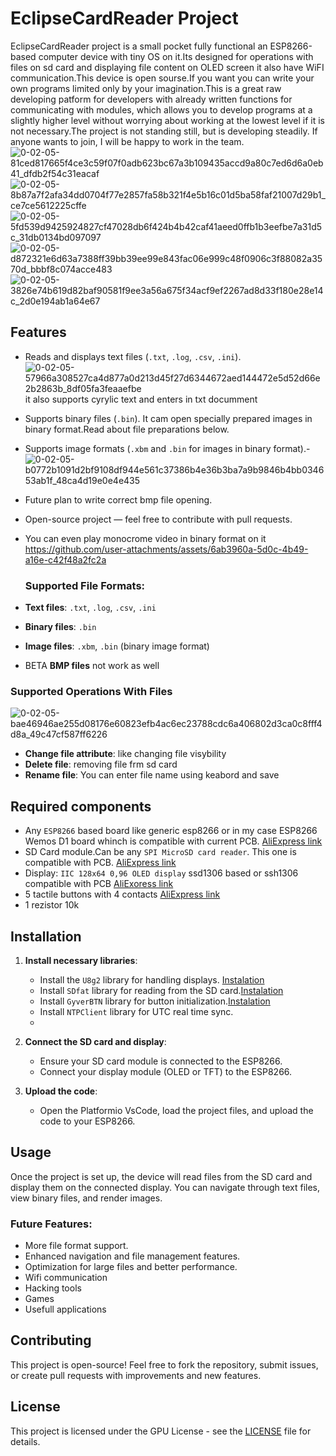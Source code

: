 #  EclipseCardReader Project

EclipseCardReader project is a small pocket fully functional an ESP8266-based computer device with tiny OS on it.Its designed for operations with files on sd card and displaying file content on OLED screen it also have WiFI communication.This device is open sourse.If you want you can write your own programs limited only by your imagination.This is a great raw developing patform for developers with already written functions for communicating with modules, which allows you to develop programs at a slightly higher level without worrying about working at the lowest level if it is not necessary.The project is not standing still, but is developing steadily. If anyone wants to join, I will be happy to work in the team.
![0-02-05-81ced817665f4ce3c59f07f0adb623bc67a3b109435accd9a80c7ed6d6a0eb41_dfdb2f54c31eacaf](https://github.com/user-attachments/assets/b83e6f41-9c5b-4898-8949-2413b774c677)
![0-02-05-8b87a7f2afa34dd0704f77e2857fa58b321f4e5b16c01d5ba58faf21007d29b1_ce7ce5612225cffe](https://github.com/user-attachments/assets/3b3c489f-63b0-4d00-8103-c56ab60cc9b6)
![0-02-05-5fd539d9425924827cf47028db6f424b4b42caf41aeed0ffb1b3eefbe7a31d5c_31db0134bd097097](https://github.com/user-attachments/assets/81c51f07-5d4b-47d2-854c-d72074957494)
![0-02-05-d872321e6d63a7388ff39bb39ee99e843fac06e999c48f0906c3f88082a3570d_bbbf8c074acce483](https://github.com/user-attachments/assets/e18a5ed0-fe7d-48be-8c45-bbc47d4c5efe)
![0-02-05-3826e74b619d82baf90581f9ee3a56a675f34acf9ef2267ad8d33f180e28e14c_2d0e194ab1a64e67](https://github.com/user-attachments/assets/8308cdc7-9933-41d4-b34f-4c88234f5241)





## Features
- Reads and displays text files (`.txt`, `.log`, `.csv`, `.ini`).![0-02-05-57966a308527ca4d877a0d213d45f27d6344672aed144472e5d52d66e2b2863b_8df05fa3feaaefbe](https://github.com/user-attachments/assets/a48163cb-db07-4bc4-89e2-75223d3d0ab2) it  also supports cyrylic text and enters in txt documment
- Supports binary files (`.bin`). It cam open specially prepared images in binary format.Read about file preparations below.
- Supports image formats (`.xbm` and `.bin` for images in binary format).- ![0-02-05-b0772b1091d2bf9108df944e561c37386b4e36b3ba7a9b9846b4bb034653ab1f_48ca4d19e0e4e435](https://github.com/user-attachments/assets/08d6afa6-c2d9-4acf-96dd-6ab32423abb7)
- Future plan to write correct  bmp file opening.
  

- Open-source project — feel free to contribute with pull requests.

- You can even play monocrome video in binary format on it
  https://github.com/user-attachments/assets/6ab3960a-5d0c-4b49-a16e-c42f48a2fc2a
  
  ### Supported File Formats:
- **Text files**: `.txt`, `.log`, `.csv`, `.ini`
- **Binary files**: `.bin`
- **Image files**: `.xbm`, `.bin` (binary image format)
- BETA **BMP files** not work as well
  
### Supported Operations With Files
![0-02-05-bae46946ae255d08176e60823efb4ac6ec23788cdc6a406802d3ca0c8fff4d8a_49c47cf587ff6226](https://github.com/user-attachments/assets/1b9189ff-51bf-43a9-b386-a7446ecbd6d1)
- **Change file attribute**:  like changing file visybility
- **Delete file**: removing file frm sd card
- **Rename file**: You can enter file name using keabord and save

## Required components
- Any `ESP8266` based board like generic esp8266 or in my case ESP8266 Wemos D1 board whinch is compatible with current PCB. [AliExpress link](https://a.aliexpress.com/_EIIKsc6)
- SD Card module.Can be any `SPI MicroSD card reader`. This one is compatible with PCB. [AliExpress link](https://a.aliexpress.com/_EHWfQvc)
- Display:  `IIC 128x64 0,96 OLED display` ssd1306 based or ssh1306 compatible with PCB [AliExoress link](https://a.aliexpress.com/_EuybAvG)
- 5 tactile buttons with 4 contacts [AliExpress link](https://a.aliexpress.com/_EGV2sc6)
-  1 rezistor 10k

## Installation

1. **Install necessary libraries**:
   - Install the `U8g2` library for handling displays. [Instalation](https://github.com/olikraus/u8g2/wiki)
   - Install `SDfat` library for reading from the SD card.[Instalation](https://github.com/greiman/SdFat)
   - Install `GyverBTN` library for button initialization.[Instalation](https://github.com/GyverLibs/GyverButton?tab=readme-ov-file#install)
   - Install `NTPClient` library for UTC real time sync.
   - 
   
2. **Connect the SD card and display**:
   - Ensure your SD card module is connected to the ESP8266.
   - Connect your display module (OLED or TFT) to the ESP8266.

3. **Upload the code**:
   - Open the Platformio VsCode, load the project files, and upload the code to your ESP8266.

## Usage

Once the project is set up, the device will read files from the SD card and display them on the connected display. You can navigate through text files, view binary files, and render images.


  

### Future Features:
- More file format support.
- Enhanced navigation and file management features.
- Optimization for large files and better performance.
- Wifi communication
- Hacking tools
- Games
- Usefull applications

## Contributing

This project is open-source! Feel free to fork the repository, submit issues, or create pull requests with improvements and new features.

## License

This project is licensed under the GPU License - see the [LICENSE](LICENSE) file for details.
